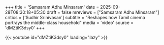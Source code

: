 +++
title = 'Samsaram Adhu Minsaram'
date = 2025-09-28T08:30:18+05:30
draft = false
mreviews = ["Samsaram Adhu Minsaram"]
critics = ['Sudhir Srinivasan']
subtitle = "Reshapes how Tamil cinema portrays the middle-class household"
media = 'video'
source = 'dMZtiK3dsy0'
+++

{{< youtube id="dMZtiK3dsy0" loading="lazy" >}}
